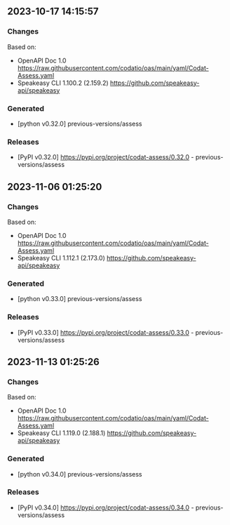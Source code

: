 

## 2023-10-17 14:15:57
### Changes
Based on:
- OpenAPI Doc 1.0 https://raw.githubusercontent.com/codatio/oas/main/yaml/Codat-Assess.yaml
- Speakeasy CLI 1.100.2 (2.159.2) https://github.com/speakeasy-api/speakeasy
### Generated
- [python v0.32.0] previous-versions/assess
### Releases
- [PyPI v0.32.0] https://pypi.org/project/codat-assess/0.32.0 - previous-versions/assess

## 2023-11-06 01:25:20
### Changes
Based on:
- OpenAPI Doc 1.0 https://raw.githubusercontent.com/codatio/oas/main/yaml/Codat-Assess.yaml
- Speakeasy CLI 1.112.1 (2.173.0) https://github.com/speakeasy-api/speakeasy
### Generated
- [python v0.33.0] previous-versions/assess
### Releases
- [PyPI v0.33.0] https://pypi.org/project/codat-assess/0.33.0 - previous-versions/assess

## 2023-11-13 01:25:26
### Changes
Based on:
- OpenAPI Doc 1.0 https://raw.githubusercontent.com/codatio/oas/main/yaml/Codat-Assess.yaml
- Speakeasy CLI 1.119.0 (2.188.1) https://github.com/speakeasy-api/speakeasy
### Generated
- [python v0.34.0] previous-versions/assess
### Releases
- [PyPI v0.34.0] https://pypi.org/project/codat-assess/0.34.0 - previous-versions/assess